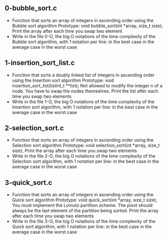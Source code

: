 ## 0-bubble_sort.c
- Function that sorts an array of integers in ascending order using the Bubble sort algorithm
  	   Prototype: void bubble_sort(int *array, size_t size);
	   Print the array after each time you swap two element
- Write in the file 0-O, the big O notations of the time complexity of the Bubble sort algorithm, with 1 notation per line:
  	   in the best case
           in the average case
	   in the worst case

## 1-insertion_sort_list.c
- Function that sorts a doubly linked list of integers in ascending order using the Insertion sort algorithm
  	   Prototype: void insertion_sort_list(listint_t **list);
	   Not allowed to modify the integer n of a node. You have to swap the nodes themselves.
	   Print the list after each time you swap two elements
- Write in the file 1-O, the big O notations of the time complexity of the Insertion sort algorithm, with 1 notation per line:
  	   in the best case
	   in the average case
	   in the worst case

## 2-selection_sort.c
- Function that sorts an array of integers in ascending order using the Selection sort algorithm
  	   Prototype: void selection_sort(int *array, size_t size);
	   Print the array after each time you swap two elements
- Write in the file 2-O, the big O notations of the time complexity of the Selection sort algorithm, with 1 notation per line:
  	   in the best case
           in the average case
	   in the worst case

## 3-quick_sort.c
- Function that sorts an array of integers in ascending order using the Quick sort algorithm
  	   Prototype: void quick_sort(int *array, size_t size);
	   You must implement the Lomuto partition scheme.
	   The pivot should always be the last element of the partition being sorted.
	   Print the array after each time you swap two elements
- Write in the file 3-O, the big O notations of the time complexity of the Quick sort algorithm, with 1 notation per line:
  	   in the best case
	   in the average case
	   in the worst case

